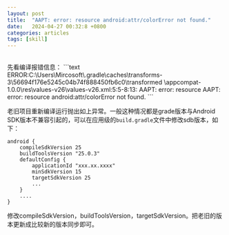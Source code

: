 ```yaml
---
layout: post
title:  "AAPT: error: resource android:attr/colorError not found."
date:   2024-04-27 00:32:8 +0800
categories: articles
tags: [skill]
---
```

     

<br>
先看编译报错信息：
```text
ERROR:C:\Users\Mircosoft\.gradle\caches\transforms-3\56694f176e5245c04b74f888450fb6c0\transformed
\appcompat-1.0.0\res\values-v26\values-v26.xml:5:5-8:13: AAPT: error: resource 
 AAPT: error: resource android:attr/colorError not found.
```

老旧项目重新编译运行抛出如上异常。一般这种情况都是grade版本与Android SDK版本不兼容引起的，可以在应用级的`build.gradle`文件中修改sdb版本，如下：
```text
android {
    compileSdkVersion 25
    buildToolsVersion "25.0.3"
    defaultConfig {
        applicationId "xxx.xx.xxxx"
        minSdkVersion 15
        targetSdkVersion 25
        ...
    }
    ....
}    
```
修改compileSdkVersion，buildToolsVersion，targetSdkVersion。把老旧的版本更新成比较新的版本同步即可。





